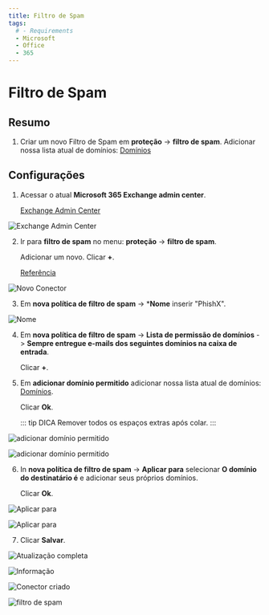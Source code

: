 ```yaml
---
title: Filtro de Spam
tags:
  # - Requirements
  - Microsoft
  - Office
  - 365
---
```

# Filtro de Spam

## Resumo

1. Criar um novo Filtro de Spam em **proteção** -> **filtro de spam**. Adicionar nossa lista atual de domínios: [Domínios](../domains.html#separado-por-ponto-e-virgulas)

## Configurações

1. Acessar o atual **Microsoft 365 Exchange admin center**.

   [Exchange Admin Center](https://outlook.office365.com/ecp/)

![Exchange Admin Center](https://cdn.phishx.io/phishx-docs/images/microsoft_365_10.webp)

2. Ir para **filtro de spam** no menu: **proteção** -> **filtro de spam**.

   Adicionar um novo. Clicar **+**.

   [Referência](https://docs.microsoft.com/pt-br/microsoft-365/security/office-365-security/configure-your-spam-filter-policies)

![Novo Conector](https://cdn.phishx.io/phishx-docs/images/microsoft_365_11.webp)

3. Em **nova política de filtro de spam** -> ***Nome** inserir "PhishX".

![Nome](https://cdn.phishx.io/phishx-docs/images/microsoft_365_12.webp)

4. Em **nova política de filtro de spam** -> **Lista de permissão de domínios** -> **Sempre entregue e-mails dos seguintes domínios na caixa de entrada**.

   Clicar **+**.

5. Em **adicionar domínio permitido** adicionar nossa lista atual de domínios: [Domínios](../domains.html#separado-por-ponto-e-virgulas).

   Clicar **Ok**.

   ::: tip DICA
   Remover todos os espaços extras após colar.
   :::

![adicionar domínio permitido](https://cdn.phishx.io/phishx-docs/images/microsoft_365_13.webp)

![adicionar domínio permitido](https://cdn.phishx.io/phishx-docs/images/microsoft_365_14.webp)

6. In **nova política de filtro de spam** -> **Aplicar para** selecionar **O domínio do destinatário é** e adicionar seus próprios domínios.

   Clicar **Ok**.

![Aplicar para](https://cdn.phishx.io/phishx-docs/images/microsoft_365_15.webp)

![Aplicar para](https://cdn.phishx.io/phishx-docs/images/microsoft_365_16.webp)

7. Clicar **Salvar**.

![Atualização completa](https://cdn.phishx.io/phishx-docs/images/microsoft_365_17.webp)

![Informação](https://cdn.phishx.io/phishx-docs/images/microsoft_365_18.webp)

![Conector criado](https://cdn.phishx.io/phishx-docs/images/microsoft_365_19.webp)

![filtro de spam](https://cdn.phishx.io/phishx-docs/images/microsoft_365_20.webp)
